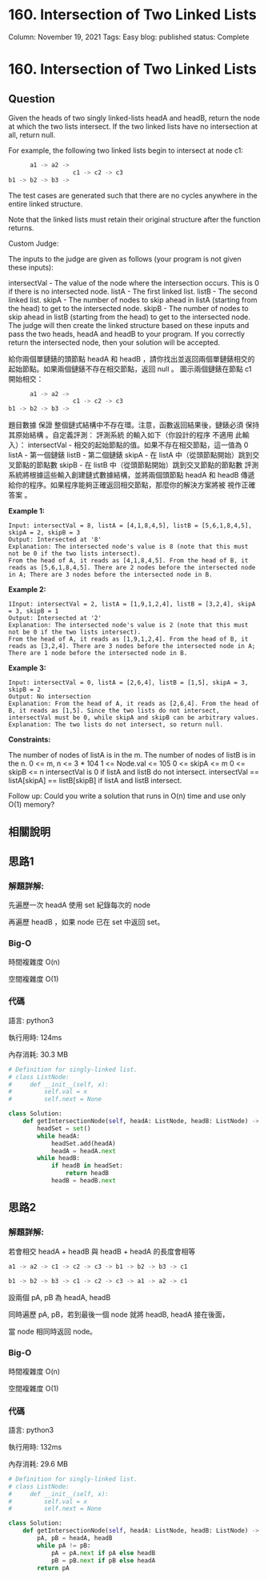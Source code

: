 # 160. Intersection of Two Linked Lists

Column: November 19, 2021
Tags: Easy
blog: published
status: Complete

# 160. Intersection of Two Linked Lists

## Question

Given the heads of two singly linked-lists headA and headB, return the node at which the two lists intersect. If the two linked lists have no intersection at all, return null.

For example, the following two linked lists begin to intersect at node c1:

```python
      a1 -> a2 -> 
                  c1 -> c2 -> c3
b1 -> b2 -> b3 ->
```

The test cases are generated such that there are no cycles anywhere in the entire linked structure.

Note that the linked lists must retain their original structure after the function returns.

Custom Judge:

The inputs to the judge are given as follows (your program is not given these inputs):

intersectVal - The value of the node where the intersection occurs. This is 0 if there is no intersected node.
listA - The first linked list.
listB - The second linked list.
skipA - The number of nodes to skip ahead in listA (starting from the head) to get to the intersected node.
skipB - The number of nodes to skip ahead in listB (starting from the head) to get to the intersected node.
The judge will then create the linked structure based on these inputs and pass the two heads, headA and headB to your program. If you correctly return the intersected node, then your solution will be accepted.

給你兩個單鏈錶的頭節點 headA 和 headB ，請你找出並返回兩個單鏈錶相交的起始節點。如果兩個鏈錶不存在相交節點，返回 null 。 圖示兩個鏈錶在節點 c1 開始相交：

```python
      a1 -> a2 -> 
                  c1 -> c2 -> c3
b1 -> b2 -> b3 ->
```

題目數據 保證 整個鏈式結構中不存在環。注意，函數返回結果後，鏈錶必須 保持其原始結構 。自定義評測： 評測系統 的輸入如下（你設計的程序 不適用 此輸入）： intersectVal - 相交的起始節點的值。如果不存在相交節點，這一值為 0 listA - 第一個鏈錶 listB - 第二個鏈錶 skipA - 在 listA 中（從頭節點開始）跳到交叉節點的節點數 skipB - 在 listB 中（從頭節點開始）跳到交叉節點的節點數 評測系統將根據這些輸入創建鏈式數據結構，並將兩個頭節點 headA 和 headB 傳遞給你的程序。如果程序能夠正確返回相交節點，那麼你的解決方案將被 視作正確答案 。

**Example 1:**

```
Input: intersectVal = 8, listA = [4,1,8,4,5], listB = [5,6,1,8,4,5], skipA = 2, skipB = 3
Output: Intersected at '8'
Explanation: The intersected node's value is 8 (note that this must not be 0 if the two lists intersect).
From the head of A, it reads as [4,1,8,4,5]. From the head of B, it reads as [5,6,1,8,4,5]. There are 2 nodes before the intersected node in A; There are 3 nodes before the intersected node in B.
```

**Example 2:**

```
1Input: intersectVal = 2, listA = [1,9,1,2,4], listB = [3,2,4], skipA = 3, skipB = 1
Output: Intersected at '2'
Explanation: The intersected node's value is 2 (note that this must not be 0 if the two lists intersect).
From the head of A, it reads as [1,9,1,2,4]. From the head of B, it reads as [3,2,4]. There are 3 nodes before the intersected node in A; There are 1 node before the intersected node in B.

```

**Example 3:**

```
Input: intersectVal = 0, listA = [2,6,4], listB = [1,5], skipA = 3, skipB = 2
Output: No intersection
Explanation: From the head of A, it reads as [2,6,4]. From the head of B, it reads as [1,5]. Since the two lists do not intersect, intersectVal must be 0, while skipA and skipB can be arbitrary values.
Explanation: The two lists do not intersect, so return null.
```

**Constraints:**

The number of nodes of listA is in the m.
The number of nodes of listB is in the n.
0 <= m, n <= 3 * 104
1 <= Node.val <= 105
0 <= skipA <= m
0 <= skipB <= n
intersectVal is 0 if listA and listB do not intersect.
intersectVal == listA[skipA] == listB[skipB] if listA and listB intersect.

Follow up: Could you write a solution that runs in O(n) time and use only O(1) memory?

## 相關說明

## 思路1

### 解題詳解:

先遍歷一次 headA 使用 set 紀錄每次的 node

再遍歷 headB ，如果 node 已在 set 中返回 set。

### Big-O

時間複雜度 O(n)

空間複雜度 O(1)

### 代碼

語言: python3

執行用時: 124ms 

內存消耗: 30.3 MB

```python
# Definition for singly-linked list.
# class ListNode:
#     def __init__(self, x):
#         self.val = x
#         self.next = None

class Solution:
    def getIntersectionNode(self, headA: ListNode, headB: ListNode) -> ListNode:
        headSet = set()
        while headA:
            headSet.add(headA)
            headA = headA.next
        while headB:
            if headB in headSet:
                return headB
            headB = headB.next
```

## 思路2

### 解題詳解:

若會相交 headA + headB 與 headB + headA 的長度會相等

```python
a1 -> a2 -> c1 -> c2 -> c3 -> b1 -> b2 -> b3 -> c1
                  
b1 -> b2 -> b3 -> c1 -> c2 -> c3 -> a1 -> a2 -> c1
```

設兩個 pA, pB 為 headA, headB

同時遍歷 pA, pB，若到最後一個 node 就將 headB, headA 接在後面，

當 node 相同時返回 node。

### Big-O

時間複雜度 O(n)

空間複雜度 O(1)

### 代碼

語言: python3

執行用時: 132ms 

內存消耗: 29.6 MB

```python
# Definition for singly-linked list.
# class ListNode:
#     def __init__(self, x):
#         self.val = x
#         self.next = None

class Solution:
    def getIntersectionNode(self, headA: ListNode, headB: ListNode) -> ListNode:
        pA, pB = headA, headB
        while pA != pB:
            pA = pA.next if pA else headB
            pB = pB.next if pB else headA
        return pA
```